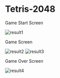 # Tetris-2048
Game Start Screen

![result1](https://user-images.githubusercontent.com/103464885/162845567-974b8bff-ae11-4783-8fff-52dcf8ded6ed.PNG)

Game Screen

![result2](https://user-images.githubusercontent.com/103464885/162845729-e8553e01-7241-448e-ad82-e8641f8de573.PNG)
![result3](https://user-images.githubusercontent.com/103464885/162845745-d244a1ed-3224-4ef7-a009-ec8ae57cf912.PNG)

Game Over Screen

![result4](https://user-images.githubusercontent.com/103464885/162845808-f31ed045-82f2-4aa5-927e-2733782b65f6.PNG)
